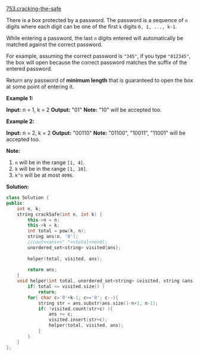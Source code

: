 [753.cracking-the-safe](https://leetcode.com/problems/cracking-the-safe/)  

There is a box protected by a password. The password is a sequence of `n` digits where each digit can be one of the first `k` digits `0, 1, ..., k-1`.

While entering a password, the last `n` digits entered will automatically be matched against the correct password.

For example, assuming the correct password is `"345"`, if you type `"012345"`, the box will open because the correct password matches the suffix of the entered password.

Return any password of **minimum length** that is guaranteed to open the box at some point of entering it.

**Example 1:**

**Input:** n = 1, k = 2
**Output:** "01"
**Note:** "10" will be accepted too.

**Example 2:**

**Input:** n = 2, k = 2
**Output:** "00110"
**Note:** "01100", "10011", "11001" will be accepted too.

**Note:**

1.  `n` will be in the range `[1, 4]`.
2.  `k` will be in the range `[1, 10]`.
3.  `k^n` will be at most `4096`.  



**Solution:**  

```cpp
class Solution {
public:
    int n, k;
    string crackSafe(int n, int k) {
        this->n = n;
        this->k = k;
        int total = pow(k, n);
        string ans(n, '0');
        //cout<<ans<<" "<<total<<endl;
        unordered_set<string> visited{ans};
        
        helper(total, visited, ans);
        
        return ans;
    }
    void helper(int total, unordered_set<string> &visited, string &ans){
        if( total <= visited.size() )
            return;
        for( char c='0'+k-1; c>='0'; c--){
            string str = ans.substr(ans.size()-n+1, n-1);
            if( !visited.count(str+c) ){
                ans += c;
                visited.insert(str+c);
                helper(total, visited, ans);
            }
        }
    }
};
```
      